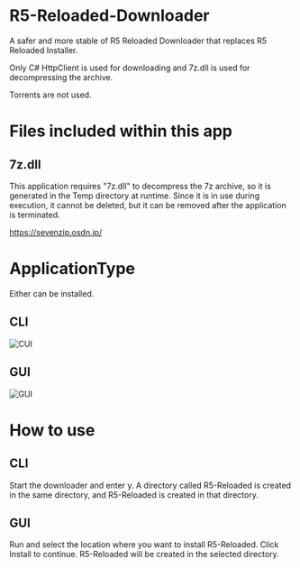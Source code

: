 # R5-Reloaded-Downloader

A safer and more stable of R5 Reloaded Downloader that replaces R5 Reloaded Installer.

Only C# HttpClient is used for downloading and 7z.dll is used for decompressing the archive.

Torrents are not used.

# Files included within this app

## 7z.dll

This application requires "7z.dll" to decompress the 7z archive, so it is generated in the Temp directory at runtime.
Since it is in use during execution, it cannot be deleted, but it can be removed after the application is terminated.

https://sevenzip.osdn.jp/


# ApplicationType

Either can be installed.

## CLI

![CUI](https://user-images.githubusercontent.com/76650151/158708512-8f582fcc-0e77-457a-b919-4e520c76b3ee.png)

## GUI

![GUI](https://user-images.githubusercontent.com/76650151/158708524-94ebd218-fd18-44e2-aac9-d7275b1eda52.png)

# How to use

## CLI

Start the downloader and enter y.
A directory called R5-Reloaded is created in the same directory, and R5-Reloaded is created in that directory.

## GUI

Run and select the location where you want to install R5-Reloaded.
Click Install to continue.
R5-Reloaded will be created in the selected directory.
